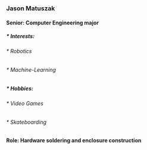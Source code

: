 ### Jason Matuszak
#### Senior: Computer Engineering major
##### * Interests:
######    * Robotics
######    * Machine-Learning
#####  * Hobbies: 
######    * Video Games
######    * Skateboarding

#### Role: Hardware soldering and enclosure construction
